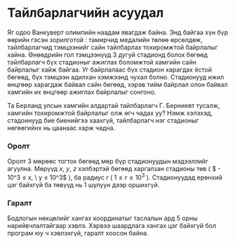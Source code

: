Тайлбарлагчийн асуудал
============

Яг одоо Ванкуверт олимпийн наадам явагдаж байна. Энд байгаа хүн бүр өөрийн гэсэн зорилготой : тамирчид медалийн төлөө өрсөлдөж, тайлбарлагчид тэмцээнийг сайн тайлбарлах тохиромжтой байрлалыг хайна. Өнөөдрийн гол тэмцээнүүд 3 дугуй стадионд болох бөгөөд тайлбарлагч бүх стадионыг ажиглах боломжтой хамгийн сайн байрлалыг хайж байгаа. Уг байрлалаас бүх стадион харагдах ёстой бөгөөд, бүх тэмцээн адилхан хэмжээнд чухал болно. Стадионууд ижил өнцгөөр харагдаж байвал сайн бөгөөд, хэрэв тийм байрлал олон байвал хамгийн их өнцгөөр ажиглах байрлалыг сонгоно.

Та Берланд улсын хамгийн алдартай тайлбарлагч Г. Берниевт тусалж, хамгийн тохиромжтой байрлалыг олж өгч чадах уу? Нэмж хэлэхэд, стадоинууд бие биенийгээ хаахгүй, тайлбарлагч нэг стадионыг нөгөөгийнх нь цаанаас харж чадна.
 
### Оролт
Оролт 3 мөрөөс тогтох бөгөөд мөр бүр стадионуудын мэдээллийг агуулна. Мөрүүд $x, \ y, \ z$ хэлбэртэй бөгөөд харгалзан стадионы төв ( $ - 10^3 ≤ x, \ y ≤ 10^3$ ), ба радиус $r$ ( $1 ≤ r ≤ 10^3$ ). Стадионуудад ерөнхий цэг байхгүй ба төвүүд нь 1 шулуун дээр оршихгүй.

### Гаралт
Бодлогын нөхцөлийг хангах координатыг таслалын ард 5 орны нарийвчлалтайгаар хэвлэ. Хэрвээ шаардлага хангах цэг байхгүй бол програм юу ч хэвлэхгүй, гаралт хоосон байна.
